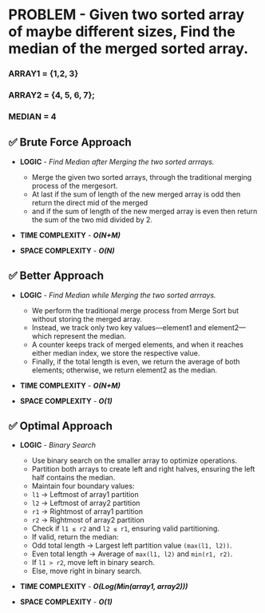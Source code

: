 # PROBLEM - Given two sorted array of maybe different sizes, Find the median of the merged sorted array.

### ARRAY1 = {1,2, 3}
### ARRAY2 = {4, 5, 6, 7};
### MEDIAN = 4

## ✅ Brute Force Approach

- **LOGIC** - *Find Median after Merging the two sorted arrrays.*
    - Merge the given two sorted arrays, through the traditional merging process of the mergesort.
    - At last if the sum of length of the new merged array is odd then return the direct mid of the merged
    - and if the sum of length of the new merged array is even then return the sum of the two mid divided by 2.

- **TIME COMPLEXITY** - ***O(N+M)***
- **SPACE COMPLEXITY** - ***O(N)***

## ✅ Better Approach

- **LOGIC** - *Find Median while Merging the two sorted arrrays.*
    - We perform the traditional merge process from Merge Sort but without storing the merged array.
    - Instead, we track only two key values—element1 and element2—which represent the median.
    - A counter keeps track of merged elements, and when it reaches either median index, we store the respective value.
    - Finally, if the total length is even, we return the average of both elements; otherwise, we return element2 as the median.

- **TIME COMPLEXITY** - ***O(N+M)***
- **SPACE COMPLEXITY** - ***O(1)***

## ✅ Optimal Approach

- **LOGIC** - *Binary Search*
    - Use binary search on the smaller array to optimize operations.
    - Partition both arrays to create left and right halves, ensuring the left half contains the median.
    - Maintain four boundary values:
    - `l1` → Leftmost of array1 partition
    - `l2` → Leftmost of array2 partition
    - `r1` → Rightmost of array1 partition
    - `r2` → Rightmost of array2 partition
    - Check if `l1 ≤ r2` and `l2 ≤ r1`, ensuring valid partitioning.
    - If valid, return the median:
    - Odd total length → Largest left partition value `(max(l1, l2))`.
    - Even total length → Average of `max(l1, l2)` and `min(r1, r2)`.
    - If `l1 > r2`, move left in binary search.
    - Else, move right in binary search.

- **TIME COMPLEXITY** - ***O(Log(Min(array1, array2)))*** 
- **SPACE COMPLEXITY** - ***O(1)***